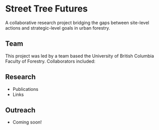 # Street Tree Futures
A collaborative research project bridging the gaps between site-level actions and strategic-level goals in urban forestry.

## Team
This project was led by a team based the University of British Columbia Faculty of Forestry. Collaborators included:

## Research
- Publications
- Links

## Outreach
- Coming soon!
